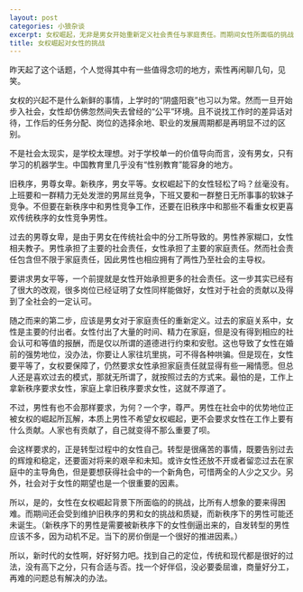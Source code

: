 ```yaml
---
layout: post
categories: 小狼杂谈
excerpt: 女权崛起，无非是男女开始重新定义社会责任与家庭责任。而期间女性所面临的挑战，可能比男性，甚至比女性自己想象中的要大得多。
title: 女权崛起对女性的挑战
---
```


昨天起了这个话题，个人觉得其中有一些值得念叨的地方，索性再闲聊几句，见笑。

女权的兴起不是什么新鲜的事情，上学时的“阴盛阳衰”也习以为常。然而一旦开始步入社会，女性却仿佛忽然间失去曾经的“公平”环境。且不说找工作时的差异话对待，工作后的任务分配、岗位的选择余地、职业的发展周期都是再明显不过的区别。

不是社会太现实，是学校太理想。对于学校单一的价值导向而言，没有男女，只有学习的机器学生。中国教育里几乎没有“性别教育”能容身的地方。

旧秩序，男尊女卑。新秩序，男女平等。女权崛起下的女性轻松了吗？丝毫没有。上班要和一群精力无处发泄的男屌丝竞争，下班又要和一群整日无所事事的软妹子竞争。不但要在新秩序中和男性竞争工作，还要在旧秩序中和那些不看重女权更喜欢传统秩序的女性竞争男性。

过去的男尊女卑，是由于男女在传统社会中的分工所导致的。男性养家糊口，女性相夫教子。男性承担了主要的社会责任，女性承担了主要的家庭责任。然而社会责任包含但不限于家庭责任，因此男性也相应拥有了两性乃至社会的主导权。

要讲求男女平等，一个前提就是女性开始承担更多的社会责任。这一步其实已经有了很大的改观，很多岗位已经证明了女性同样能做好，女性对于社会的贡献以及得到了全社会的一定认可。

随之而来的第二步，应该是男女对于家庭责任的重新定义。过去的家庭关系中，女性是主要的付出者。女性付出了大量的时间、精力在家庭，但是没有得到相应的社会认可和等值的报酬，而是仅以所谓的道德进行约束和安慰。这也导致了女性在婚前的强势地位，没办法，你要让人家往坑里挑，可不得各种哄骗。但是现在，女性要平等了，女权要保障了，仍然要求女性承担家庭责任就显得有些一厢情愿。但总人还是喜欢过去的模式，那就无所谓了，就按照过去的方式来。最怕的是，工作上拿新秩序要求女性，家庭上拿旧秩序要求女性，这就不厚道了。

不过，男性有也不会那样要求，为何？一个字，尊严。男性在社会中的优势地位正被女权的崛起所瓦解，本质上男性不希望女权崛起，更不会要求女性在工作上要有什么贡献。人家也有贡献了，自己就变得不那么重要了呗。

会这样要求的，正是转型过程中的女性自己。转型是很痛苦的事情，既要告别过去的辉煌和稳定，还要面对将来的艰辛和未知。或许女性还放不开或者留恋过去在家庭中的主导角色，但是要想获得社会中的一个新角色，可惜两全的人少之又少。另外，社会对于女性的期望也是一个很重要的因素。

所以，是的，女性在女权崛起背景下所面临的的挑战，比所有人想象的要来得困难。而期间还会受到维护旧秩序的男和女的挑战和质疑，而新秩序下的男性可能还未诞生。（新秩序下的男性是需要被新秩序下的女性倒逼出来的，自发转型的男性应该不多，因为动机不足。当下的房价倒是一个很好的推进因素。）

所以，新时代的女性啊，好好努力吧。找到自己的定位，传统和现代都是很好的过法，没有高下之分，只有合适与否。找一个好伴侣，没必要委屈谁，商量好分工，再难的问题总有解决的办法。